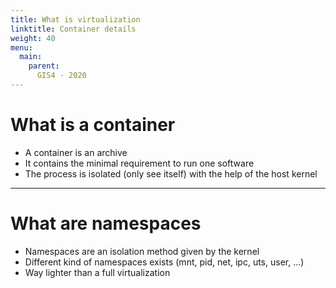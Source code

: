 ```yaml
---
title: What is virtualization
linktitle: Container details
weight: 40
menu:
  main:
    parent:
      GIS4 - 2020
---
```


What is a container
==

* A container is an archive
* It contains the minimal requirement to run one software
* The process is isolated (only see itself) with the help of the host kernel

---

What are namespaces
==

* Namespaces are an isolation method given by the kernel
* Different kind of namespaces exists (mnt, pid, net, ipc, uts, user, ...)
* Way lighter than a full virtualization
